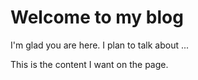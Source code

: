 # Welcome to my blog

I'm glad you are here. I plan to talk about ...

This is  the content I want on the page.


